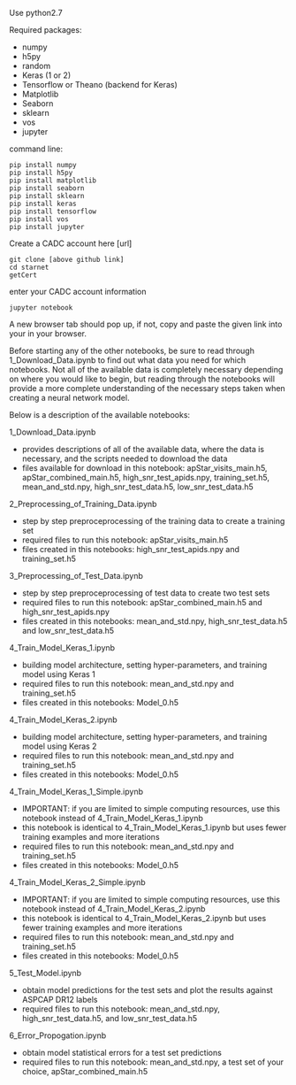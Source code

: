 Use python2.7

Required packages:
- numpy
- h5py
- random
- Keras (1 or 2)
- Tensorflow or Theano (backend for Keras)
- Matplotlib 
- Seaborn
- sklearn
- vos
- jupyter

command line:

```
pip install numpy
pip install h5py
pip install matplotlib 
pip install seaborn
pip install sklearn
pip install keras
pip install tensorflow
pip install vos
pip install jupyter
```

Create a CADC account here [url]

```
git clone [above github link]
cd starnet
getCert
```

enter your CADC account information

```
jupyter notebook
```
A new browser tab should pop up, if not, copy and paste the given link into your in your browser.

Before starting any of the other notebooks, be sure to read through 1_Download_Data.ipynb to find out what data you need for which notebooks. Not all of the available data is completely necessary depending on where you would like to begin, but reading through the notebooks will provide a more complete understanding of the necessary steps taken when creating a neural network model.

Below is a description of the available notebooks:

1_Download_Data.ipynb
- provides descriptions of all of the available data, where the data is necessary, and the scripts needed to download the data
- files available for download in this notebook: apStar_visits_main.h5, apStar_combined_main.h5, high_snr_test_apids.npy, training_set.h5, mean_and_std.npy, high_snr_test_data.h5, low_snr_test_data.h5

2_Preprocessing_of_Training_Data.ipynb
- step by step preproceprocessing of the training data to create a training set
- required files to run this notebook: apStar_visits_main.h5
- files created in this notebooks: high_snr_test_apids.npy and training_set.h5

3_Preprocessing_of_Test_Data.ipynb
- step by step preproceprocessing of test data to create two test sets
- required files to run this notebook: apStar_combined_main.h5 and high_snr_test_apids.npy
- files created in this notebooks: mean_and_std.npy, high_snr_test_data.h5 and low_snr_test_data.h5

4_Train_Model_Keras_1.ipynb
- building model architecture, setting hyper-parameters, and training model using Keras 1
- required files to run this notebook: mean_and_std.npy and training_set.h5
- files created in this notebooks: Model_0.h5

4_Train_Model_Keras_2.ipynb
- building model architecture, setting hyper-parameters, and training model using Keras 2
- required files to run this notebook: mean_and_std.npy and training_set.h5
- files created in this notebooks: Model_0.h5

4_Train_Model_Keras_1_Simple.ipynb
- IMPORTANT: if you are limited to simple computing resources, use this notebook instead of 4_Train_Model_Keras_1.ipynb
- this notebook is identical to 4_Train_Model_Keras_1.ipynb but uses fewer training examples and more iterations
- required files to run this notebook: mean_and_std.npy and training_set.h5
- files created in this notebooks: Model_0.h5

4_Train_Model_Keras_2_Simple.ipynb
- IMPORTANT: if you are limited to simple computing resources, use this notebook instead of 4_Train_Model_Keras_2.ipynb
- this notebook is identical to 4_Train_Model_Keras_2.ipynb but uses fewer training examples and more iterations
- required files to run this notebook: mean_and_std.npy and training_set.h5
- files created in this notebooks: Model_0.h5

5_Test_Model.ipynb
- obtain model predictions for the test sets and plot the results against ASPCAP DR12 labels
- required files to run this notebook: mean_and_std.npy, high_snr_test_data.h5, and low_snr_test_data.h5

6_Error_Propogation.ipynb
- obtain model statistical errors for a test set predictions
- required files to run this notebook: mean_and_std.npy, a test set of your choice, apStar_combined_main.h5
